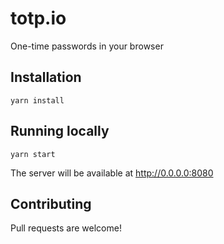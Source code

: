 # totp.io

One-time passwords in your browser

## Installation

```
yarn install
```

## Running locally

```
yarn start
```

The server will be available at http://0.0.0.0:8080

## Contributing

Pull requests are welcome!
